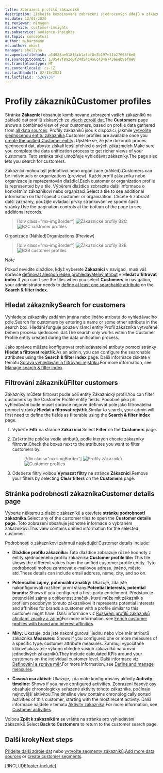 ```yaml
---
title: Zobrazení profilů zákazníků
description: Získejte kombinované zobrazení sjednocených údajů o zákaznících.
ms.date: 12/01/2020
ms.reviewer: nimagen
ms.service: customer-insights
ms.subservice: audience-insights
ms.topic: conceptual
author: m-hartmann
ms.author: mhart
manager: shellyha
ms.openlocfilehash: a5d928ae518f3cb1afbf8e2b197e51b27665f6e0
ms.sourcegitcommit: 139548f8a2d0f24d54c4a6c404a743eeeb8ef8e0
ms.translationtype: HT
ms.contentlocale: cs-CZ
ms.lasthandoff: 02/15/2021
ms.locfileid: "5269736"
---
```

# <a name="customer-profiles"></a><span data-ttu-id="541ad-103">Profily zákazníků</span><span class="sxs-lookup"><span data-stu-id="541ad-103">Customer profiles</span></span>

<span data-ttu-id="541ad-104">Stránka **Zákazníci** obsahuje kombinované zobrazení vašich zákazníků na základě dat profilů získaných ze [všech zdrojů dat](data-sources.md).</span><span class="sxs-lookup"><span data-stu-id="541ad-104">The **Customers** page shows a combined view of your customers, based on profile data gathered from [all data sources](data-sources.md).</span></span> <span data-ttu-id="541ad-105">Profily zákazníků jsou k dispozici, jakmile [vytvoříte sjednocenou entitu zákazníka](data-unification.md).</span><span class="sxs-lookup"><span data-stu-id="541ad-105">Customer profiles are available once you [create the unified Customer entity](data-unification.md).</span></span> <span data-ttu-id="541ad-106">Ujistěte se, že jste dokončili proces sjednocení dat, abyste získali lepší přehled o svých zákaznících.</span><span class="sxs-lookup"><span data-stu-id="541ad-106">Make sure you complete the data unification process to get richer views of your customers.</span></span> <span data-ttu-id="541ad-107">Tato stránka také umožňuje vyhledávat zákazníky.</span><span class="sxs-lookup"><span data-stu-id="541ad-107">The page also lets you search for customers.</span></span>

<span data-ttu-id="541ad-108">Zákazníci mohou být jednotlivci nebo organizace (náhled).</span><span class="sxs-lookup"><span data-stu-id="541ad-108">Customers can be individuals or organizations (preview).</span></span> <span data-ttu-id="541ad-109">Každý profil zákazníka nebo organizace je reprezentován dlaždicí.</span><span class="sxs-lookup"><span data-stu-id="541ad-109">Each customer or organization profile is represented by a tile.</span></span> <span data-ttu-id="541ad-110">Výběrem dlaždice zobrazíte další informace o konkrétním zákazníkovi nebo organizaci.</span><span class="sxs-lookup"><span data-stu-id="541ad-110">Select a tile to see additional information on that specific customer or organization.</span></span> <span data-ttu-id="541ad-111">Chcete-li zobrazit další záznamy, použijte ovládací prvky stránkování ve spodní části stránky.</span><span class="sxs-lookup"><span data-stu-id="541ad-111">Use the pagination controls at the bottom of the page to see additional records.</span></span>

> [!div class="mx-imgBorder"] 
> <span data-ttu-id="541ad-112">![Zákaznické profily B2C](media/profiles-customers.png "Zákaznické profily B2C")</span><span class="sxs-lookup"><span data-stu-id="541ad-112">![B2C customer profiles](media/profiles-customers.png "B2C customer profiles")</span></span>

<span data-ttu-id="541ad-113">Organizace (Náhled)</span><span class="sxs-lookup"><span data-stu-id="541ad-113">Organizations (Preview)</span></span>
> [!div class="mx-imgBorder"] 
> <span data-ttu-id="541ad-114">![Zákaznické profily B2B](media/profile-customers-b2b.png "Zákaznické profily B2B")</span><span class="sxs-lookup"><span data-stu-id="541ad-114">![B2B customer profiles](media/profile-customers-b2b.png "B2B customer profiles")</span></span>

> [!NOTE]
> <span data-ttu-id="541ad-115">Pokud nevidíte dlaždice, když vyberete **Zákazníci** v navigaci, musí váš správce [definovat alespoň jeden prohledávatelný atribut](search-filter-index.md) v **Hledat a filtrovat index**.</span><span class="sxs-lookup"><span data-stu-id="541ad-115">If you can't see the tiles when you select **Customers** in navigation, your administrator needs to [define at least one searchable attribute](search-filter-index.md) on the **Search & filter index**.</span></span>

## <a name="search-for-customers"></a><span data-ttu-id="541ad-116">Hledat zákazníky</span><span class="sxs-lookup"><span data-stu-id="541ad-116">Search for customers</span></span>

<span data-ttu-id="541ad-117">Vyhledejte zákazníky zadáním jména nebo jiného atributu do vyhledávacího pole.</span><span class="sxs-lookup"><span data-stu-id="541ad-117">Search for customers by entering a name or some other attribute in the search box.</span></span> <span data-ttu-id="541ad-118">Hledání funguje pouze v rámci entity Profil zákazníka vytvořené během procesu sjednocení dat.</span><span class="sxs-lookup"><span data-stu-id="541ad-118">The search only works within the Customer Profile entity created during the data unification process.</span></span>

<span data-ttu-id="541ad-119">Jako správce můžete konfigurovat prohledávatelné atributy pomocí stránky **Hledat a filtrovat rejstřík**.</span><span class="sxs-lookup"><span data-stu-id="541ad-119">As an admin, you can configure the searchable attributes using the **Search & filter index** page.</span></span> <span data-ttu-id="541ad-120">Další informace získáte v tématu [Správa vyhledávání a filtrování rejstříku](search-filter-index.md).</span><span class="sxs-lookup"><span data-stu-id="541ad-120">For more information, see [Manage search & filter index](search-filter-index.md).</span></span>

## <a name="filter-customers"></a><span data-ttu-id="541ad-121">Filtrování zákazníků</span><span class="sxs-lookup"><span data-stu-id="541ad-121">Filter customers</span></span>

<span data-ttu-id="541ad-122">Zákazníky můžete filtrovat podle polí entity Zákaznický profil.</span><span class="sxs-lookup"><span data-stu-id="541ad-122">You can filter customers by the Customer Profile entity fields.</span></span> <span data-ttu-id="541ad-123">Podobně jako při vyhledávání bude muset správce nejprve definovat pole jako filtrovatelná pomocí stránky **Hledat a filtrovat rejstřík**.</span><span class="sxs-lookup"><span data-stu-id="541ad-123">Similar to search, your admin will first need to define the fields as filterable using the **Search & filter index** page.</span></span>

1. <span data-ttu-id="541ad-124">Vyberte **Filtr** na stránce **Zákazníci**.</span><span class="sxs-lookup"><span data-stu-id="541ad-124">Select **Filter** on the **Customers** page.</span></span>

2. <span data-ttu-id="541ad-125">Zaškrtněte políčka vedle atributů, podle kterých chcete zákazníky filtrovat.</span><span class="sxs-lookup"><span data-stu-id="541ad-125">Check the boxes next to the attributes you want to filter customers by.</span></span>

   > [!div class="mx-imgBorder"] 
   > <span data-ttu-id="541ad-126">![Profily zákazníků](media/profiles-customers3.png "Profily zákazníků")</span><span class="sxs-lookup"><span data-stu-id="541ad-126">![Customer profiles](media/profiles-customers3.png "Customer profiles")</span></span>

3. <span data-ttu-id="541ad-127">Odeberte filtry volbou **Vymazat filtry** na stránce **Zákazníci**.</span><span class="sxs-lookup"><span data-stu-id="541ad-127">Remove your filters by selecting **Clear filters** on the **Customers** page.</span></span>

##  <a name="customer-details-page"></a><span data-ttu-id="541ad-128">Stránka podrobností zákazníka</span><span class="sxs-lookup"><span data-stu-id="541ad-128">Customer details page</span></span>

<span data-ttu-id="541ad-129">Vyberte některou z dlaždic zákazníků a otevřete **stránku podrobností zákazníka**.</span><span class="sxs-lookup"><span data-stu-id="541ad-129">Select any of the customer tiles to open the **Customer details page**.</span></span> <span data-ttu-id="541ad-130">Toto zobrazení obsahuje jednotné informace o vybraném zákazníkovi.</span><span class="sxs-lookup"><span data-stu-id="541ad-130">This view contains unified information for the selected customer.</span></span>

<span data-ttu-id="541ad-131">Podrobnosti o zákazníkovi zahrnují následující:</span><span class="sxs-lookup"><span data-stu-id="541ad-131">Customer details include:</span></span>

-   <span data-ttu-id="541ad-132">**Dlaždice profilu zákazníka:** Tato dlaždice zobrazuje různé hodnoty z entity sjednoceného profilu zákazníka.</span><span class="sxs-lookup"><span data-stu-id="541ad-132">**Customer profile tile:** This tile shows the different values from the unified customer profile entity.</span></span> <span data-ttu-id="541ad-133">Tyto podrobnosti mohou zahrnovat e-mailovou adresu, jméno, město atd.</span><span class="sxs-lookup"><span data-stu-id="541ad-133">These details can include email address, name, city, and so on.</span></span> 

-   <span data-ttu-id="541ad-134">**Potenciální zájmy, potenciální značky:** Ukazuje, zda jste nakonfigurovali rozšíření první strany.</span><span class="sxs-lookup"><span data-stu-id="541ad-134">**Potential interests, potential brands:** Shows if you configured a first-party enrichment.</span></span> <span data-ttu-id="541ad-135">Představuje potenciální zájmy a oblíbenost značek, které může mít zákazník s profilem podobným tomuto zákazníkovi.</span><span class="sxs-lookup"><span data-stu-id="541ad-135">It represents potential interests and affinities for brands a customer with a profile similar to this customer might have.</span></span> <span data-ttu-id="541ad-136">Další informace viz [Rozšíření profilů zákazníků afinitami značky a zájmů](enrichment-microsoft-graph.md)</span><span class="sxs-lookup"><span data-stu-id="541ad-136">For more information, see [Enrich customer profiles with brand and interest affinities](enrichment-microsoft-graph.md).</span></span>

-   <span data-ttu-id="541ad-137">**Míry:** Ukazuje, zda jste nakonfigurovali jednu nebo více měr atributů zákazníka.</span><span class="sxs-lookup"><span data-stu-id="541ad-137">**Measures:** Shows if you configured one or more measures of a specific type: customer attribute measures.</span></span> <span data-ttu-id="541ad-138">Zahrnují vypočítané klíčové ukazatele výkonu ohledně vašich zákazníků na úrovni jednotlivých zákazníků.</span><span class="sxs-lookup"><span data-stu-id="541ad-138">They include calculated KPIs around your customers on the individual customer level.</span></span> <span data-ttu-id="541ad-139">Další informace viz [Definování a správa měr](measures.md).</span><span class="sxs-lookup"><span data-stu-id="541ad-139">For more information, see [Define and manage measures](measures.md).</span></span>

-   <span data-ttu-id="541ad-140">**Časová osa aktivit:** Ukazuje, zda máte konfigurovány aktivity.</span><span class="sxs-lookup"><span data-stu-id="541ad-140">**Activity timeline:** Shows if you have configured activities.</span></span> <span data-ttu-id="541ad-141">Zobrazení časové osy obsahuje chronologicky seřazené aktivity tohoto zákazníka, počínaje nejnovější aktivitou.</span><span class="sxs-lookup"><span data-stu-id="541ad-141">The timeline view contains chronologically sorted activities of this customer, starting with the most recent activity.</span></span> <span data-ttu-id="541ad-142">Další informace najdete v tématu [Aktivity zákazníka](activities.md).</span><span class="sxs-lookup"><span data-stu-id="541ad-142">For more information, see [Customer activities](activities.md).</span></span>

<span data-ttu-id="541ad-143">Volbou **Zpět k zákazníkům** se vrátíte na stránku pro vyhledávání zákazníků.</span><span class="sxs-lookup"><span data-stu-id="541ad-143">Select **Back to Customers** to return to the customer search page.</span></span>

## <a name="next-steps"></a><span data-ttu-id="541ad-144">Další kroky</span><span class="sxs-lookup"><span data-stu-id="541ad-144">Next steps</span></span>

<span data-ttu-id="541ad-145">[Přidejte další zdroje dat](data-sources.md) nebo [vytvořte segmenty zákazníků](segments.md).</span><span class="sxs-lookup"><span data-stu-id="541ad-145">[Add more data sources](data-sources.md) or [create customer segments](segments.md).</span></span>


[!INCLUDE[footer-include](../includes/footer-banner.md)]